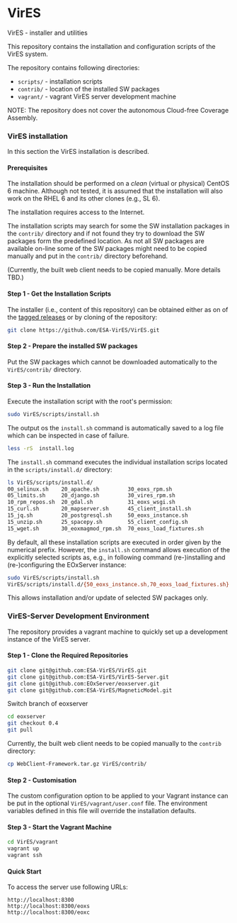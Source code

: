 # VirES
VirES - installer and utilities

This repository contains the installation and configuration scripts of the
VirES system.

The repository contains following directories:

-  `scripts/` - installation scripts
-  `contrib/` - location of the installed SW packages
-  `vagrant/` - vagrant VirES server development machine

NOTE: The repository does not cover the autonomous Cloud-free Coverage
Assembly.

### VirES installation

In this section the VirES installation is described.

#### Prerequisites

The installation should be performed on a *clean* (virtual or physical)
CentOS 6 machine. Although not tested, it is assumed that the installation
will also work on the RHEL 6 and its other clones (e.g., SL 6).

The installation requires access to the Internet.

The installation scripts may search for some the SW installation packages
in the `contrib/` directory and if not found they try to download the SW
packages form the predefined location. As not all SW packages are available
on-line some of the SW packages might need to be copied manually
and put in the `contrib/` directory beforehand.

(Currently, the built web client needs to be copied manually. More details TBD.)


#### Step 1 - Get the Installation Scripts

The installer (i.e., content of this repository) can be obtained
either as on of the [tagged
releases](https://github.com/ESA-VirES/VirES/releases)
or by cloning of the repository:

```bash
git clone https://github.com/ESA-VirES/VirES.git
```

#### Step 2 - Prepare the installed SW packages

Put the SW packages which cannot be downloaded automatically
to the `VirES/contrib/` directory.

#### Step 3 - Run the Installation

Execute the installation script with the root's permission:

```bash
sudo VirES/scripts/install.sh
```

The output os the `install.sh` command is automatically saved to a log file
which can be inspected in case of failure.

```bash
less -rS  install.log
```

The `install.sh` command executes the individual installation scrips
located in the `scripts/install.d/` directory:

```bash
ls VirES/scripts/install.d/
00_selinux.sh    20_apache.sh         30_eoxs_rpm.sh
05_limits.sh     20_django.sh         30_vires_rpm.sh
10_rpm_repos.sh  20_gdal.sh           31_eoxs_wsgi.sh
15_curl.sh       20_mapserver.sh      45_client_install.sh
15_jq.sh         20_postgresql.sh     50_eoxs_instance.sh
15_unzip.sh      25_spacepy.sh        55_client_config.sh
15_wget.sh       30_eoxmagmod_rpm.sh  70_eoxs_load_fixtures.sh
```

By default, all these installation scripts are executed in order given by the
numerical prefix. However, the `install.sh` command allows execution of
the explicitly selected scripts as, e.g., in following command
(re-)installing and (re-)configuring the EOxServer instance:

```bash
sudo VirES/scripts/install.sh
VirES/scripts/install.d/{50_eoxs_instance.sh,70_eoxs_load_fixtures.sh}
```

This allows installation and/or update of selected SW packages only.



### VirES-Server Development Environment

The repository provides a vagrant machine to quickly set up a development
instance of the VirES server.

#### Step 1 - Clone the Required Repositories

```bash
git clone git@github.com:ESA-VirES/VirES.git
git clone git@github.com:ESA-VirES/VirES-Server.git
git clone git@github.com:EOxServer/eoxserver.git
git clone git@github.com:ESA-VirES/MagneticModel.git
```

Switch branch of eoxserver
```bash
cd eoxserver
git checkout 0.4
git pull
```

Currently, the built web client needs to be copied manually to the `contrib`
directory:

```bash
cp WebClient-Framework.tar.gz VirES/contrib/
```

#### Step 2 - Customisation

The custom configuration option to be applied to your Vagrant instance can
be put in the optional `VirES/vagrant/user.conf` file. The environment
variables defined in this file will override the installation defaults.

#### Step 3 - Start the Vagrant Machine

```bash
cd VirES/vagrant
vagrant up
vagrant ssh
```

#### Quick Start

To access the server use following URLs:

```
http://localhost:8300
http://localhost:8300/eoxs
http://localhost:8300/eoxc
```
